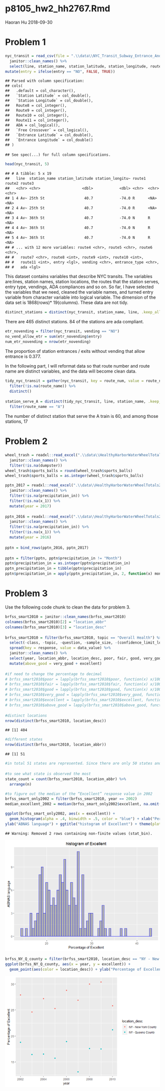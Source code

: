 p8105\_hw2\_hh2767.Rmd
================
Haoran Hu
2018-09-30

Problem 1
=========

``` r
nyc_transit = read_csv(file = ".\\data\\NYC_Transit_Subway_Entrance_And_Exit_Data.csv") %>% 
  janitor::clean_names() %>% 
  select(line, station_name, station_latitude, station_longitude, route1:route11, entry, vending, entrance_type, ada) %>% 
mutate(entry = ifelse(entry == "NO", FALSE, TRUE))
```

    ## Parsed with column specification:
    ## cols(
    ##   .default = col_character(),
    ##   `Station Latitude` = col_double(),
    ##   `Station Longitude` = col_double(),
    ##   Route8 = col_integer(),
    ##   Route9 = col_integer(),
    ##   Route10 = col_integer(),
    ##   Route11 = col_integer(),
    ##   ADA = col_logical(),
    ##   `Free Crossover` = col_logical(),
    ##   `Entrance Latitude` = col_double(),
    ##   `Entrance Longitude` = col_double()
    ## )

    ## See spec(...) for full column specifications.

``` r
head(nyc_transit, 5)
```

    ## # A tibble: 5 x 19
    ##   line  station_name station_latitude station_longitu~ route1 route2 route3
    ##   <chr> <chr>                   <dbl>            <dbl> <chr>  <chr>  <chr> 
    ## 1 4 Av~ 25th St                  40.7            -74.0 R      <NA>   <NA>  
    ## 2 4 Av~ 25th St                  40.7            -74.0 R      <NA>   <NA>  
    ## 3 4 Av~ 36th St                  40.7            -74.0 N      R      <NA>  
    ## 4 4 Av~ 36th St                  40.7            -74.0 N      R      <NA>  
    ## 5 4 Av~ 36th St                  40.7            -74.0 N      R      <NA>  
    ## # ... with 12 more variables: route4 <chr>, route5 <chr>, route6 <chr>,
    ## #   route7 <chr>, route8 <int>, route9 <int>, route10 <int>,
    ## #   route11 <int>, entry <lgl>, vending <chr>, entrance_type <chr>,
    ## #   ada <lgl>

This dataset contains variables that describe NYC transits. The variables are:lines, station names, station locations, the routes that the station serves, entry type, vendings, ADA compliances and so on. So far, I have selected the variables that we need, cleaned the variable names, and turned entry variable from character variable into logical variable. The dimension of the data set is 1868(rows)\* 19(columns). These data are not tidy.

``` r
distinct_stations = distinct(nyc_transit, station_name, line, .keep_all = TRUE) 
```

There are 465 distinct stations. 84 of the stations are ada compliant.

``` r
etr_novending = filter(nyc_transit, vending == "NO")
no_vend_allow_etr = sum(etr_novending$entry)
num_etr_novending = nrow(etr_novending)
```

The proportion of station entrances / exits without vending that allow entrance is 0.377.

In the following part, I will reformat data so that route number and route name are distinct variables, and the data will become clean data.

``` r
tidy_nyc_transit = gather(nyc_transit, key = route_num, value = route_name, route1:route11) %>% 
  filter(!is.na(route_name)) %>% 
  distinct()

station_serve_A = distinct(tidy_nyc_transit, line, station_name, .keep_all = TRUE) %>% 
  filter(route_name == "A")
```

The number of distinct station that serve the A train is 60, and among those stations, 17

Problem 2
=========

``` r
wheel_trash = readxl::read_excel(".\\data\\HealthyHarborWaterWheelTotals2017-9-26.xlsx", range = "A2:N258") %>% 
  janitor::clean_names() %>% 
  filter(!is.na(dumpster))
wheel_trash$sports_balls = round(wheel_trash$sports_balls)
wheel_trash$sports_balls = as.integer(wheel_trash$sports_balls)
```

``` r
pptn_2017 = readxl::read_excel(".\\data\\HealthyHarborWaterWheelTotals2017-9-26.xlsx", sheet = "2017 Precipitation") %>% 
  janitor::clean_names() %>% 
  filter(!is.na(precipitation_in)) %>% 
  filter(!is.na(x_1)) %>% 
  mutate(year = 2017)

pptn_2016 = readxl::read_excel(".\\data\\HealthyHarborWaterWheelTotals2017-9-26.xlsx", sheet = "2016 Precipitation") %>% 
  janitor::clean_names() %>% 
  filter(!is.na(precipitation_in)) %>% 
  filter(!is.na(x_1)) %>% 
  mutate(year = 2016)

pptn = bind_rows(pptn_2016, pptn_2017)

pptn = filter(pptn, pptn$precipitation_in != "Month")
pptn$precipitation_in = as.integer(pptn$precipitation_in)
pptn_precipitation_in = tibble(pptn$precipitation_in)
pptn$precipitation_in = apply(pptn_precipitation_in, 2, function(x) month.name[x])
```

Problem 3
=========

Use the following code chunk to clean the data for problem 3.

``` r
brfss_smart2010 = janitor::clean_names(brfss_smart2010)
colnames(brfss_smart2010)[2] = "location_abbr"
colnames(brfss_smart2010)[3] = "location_desc"

brfss_smart2010 = filter(brfss_smart2010, topic == "Overall Health") %>% 
  select(-class, -topic, -question, -sample_size, -(confidence_limit_low:geo_location)) %>% 
  spread(key = response, value = data_value) %>% 
  janitor::clean_names() %>% 
  select(year, location_abbr, location_desc, poor, fair, good, very_good, excellent) %>% 
  mutate(above_good = very_good + excellent) 

#if need to change the percentage to decimal
# brfss_smart2010$poor = lapply(brfss_smart2010$poor, function(x) x/100)
# brfss_smart2010$fair = lapply(brfss_smart2010$fair, function(x) x/100)
# brfss_smart2010$good = lapply(brfss_smart2010$good, function(x) x/100)
# brfss_smart2010$very_good = lapply(brfss_smart2010$very_good, function(x) x/100)
# brfss_smart2010$excellent = lapply(brfss_smart2010$excellent, function(x) x/100)
# brfss_smart2010$above_good = lapply(brfss_smart2010$above_good, function(x) x/100)

#distinct locations
nrow(distinct(brfss_smart2010, location_desc))
```

    ## [1] 404

``` r
#different states
nrow(distinct(brfss_smart2010, location_abbr))
```

    ## [1] 51

``` r
#in total 51 states are represented. Since there are only 50 states and 1 special administrative region in the US, we know that every state is represented.

#to see what state is observed the most
state_count = count(brfss_smart2010, location_abbr) %>% 
  arrange(n)
```

``` r
#to figure out the median of the “Excellent” response value in 2002
brfss_smart_only2002 = filter(brfss_smart2010, year == 2002)
median_excellent_2002 = median(brfss_smart_only2002$excellent, na.omit(TRUE))
```

``` r
ggplot(brfss_smart_only2002, aes(x = excellent)) + 
  geom_histogram(alpha = .4, binwidth = .5, color = "blue") + xlab("Percentage of Excellent") +
ylab("ABNAS language") + ggtitle("histogram of Excellent") + theme(plot.title = element_text(hjust = 0.5))
```

    ## Warning: Removed 2 rows containing non-finite values (stat_bin).

![](p8105_hw2_hh2767_files/figure-markdown_github/unnamed-chunk-9-1.png)

``` r
brfss_NY_Q_county = filter(brfss_smart2010, location_desc == "NY - New York County" | location_desc == "NY - Queens County")
ggplot(brfss_NY_Q_county, aes(x = year, y = excellent)) + 
  geom_point(aes(color = location_desc)) + ylab("Percentage of Excellent")
```

![](p8105_hw2_hh2767_files/figure-markdown_github/unnamed-chunk-10-1.png)
